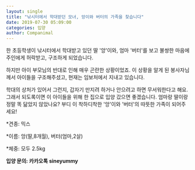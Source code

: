 ```yaml
---
layout: single
title: "낚시터에서 학대받던 모녀, 앙이와 버터의 가족을 찾습니다"
date: 2019-07-30 05:09:00
categories: 입양
author: Companimal
---
```


한 초등학생이 낚시터에서 학대받고 있던 딸 '앙'이와, 엄마 '버터'를 보고 불쌍한 마음에 주인에게 허락받고, 구조하게 되었습니다.

하지만 아이 부모님의 반대로 인해 매우 곤란한 상황이었죠. 이 상황을 알게 된 봉사자님께서 아이들을 구조해주셨고, 현재는 임보처에서 지내고 있습니다.

학대의 상처가 있어서 그런지, 갑자기 만지려 하거나 안으려고 하면 무서워한다고 해요.그래서 되도록이면 이 아이들을 위해 한 집으로 입양 갔으면 좋겠습니다. 엄마랑 딸이랑 정말 똑 닮았지 않았나요? 부디 이 착하디착한 '앙'이와 '버터'의 따뜻한 가족이 되어주세요!

\*견종: 믹스

\*이름: 앙(딸,8개월), 버터(엄마,2살)

\*체중: 모두 2.5kg

**입양 문의: 카카오톡 sineyummy**
